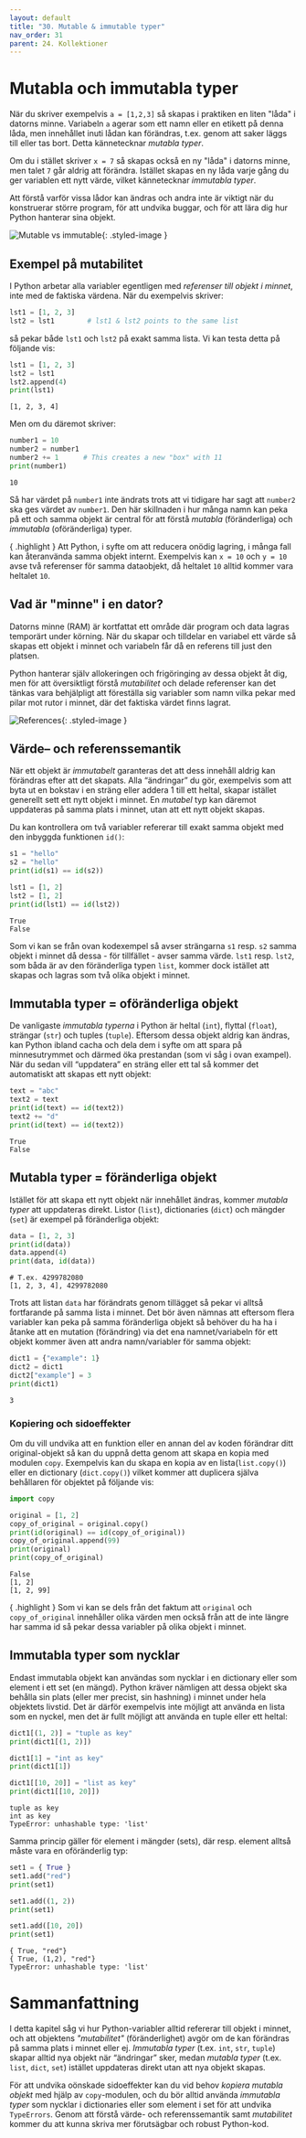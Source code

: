 ```yaml
---
layout: default
title: "30. Mutable & immutable typer"
nav_order: 31
parent: 24. Kollektioner
---
```


# Mutabla och immutabla typer
När du skriver exempelvis `a = [1,2,3]` så skapas i praktiken en liten "låda" i datorns minne. Variabeln `a` agerar som ett namn eller en etikett på denna låda, men innehållet inuti lådan kan förändras, t.ex. genom att saker läggs till eller tas bort. Detta kännetecknar _mutabla typer_.

Om du i stället skriver `x = 7` så skapas också en ny "låda" i datorns minne, men talet `7` går aldrig att förändra. Istället skapas en ny låda varje gång du ger variablen ett nytt värde, vilket kännetecknar _immutabla typer_.

Att förstå varför vissa lådor kan ändras och andra inte är viktigt när du konstruerar större program, för att undvika buggar, och för att lära dig hur Python hanterar sina objekt.

![Mutable vs immutable](../../assets/images/banners/mutable.png){: .styled-image }

## Exempel på mutabilitet
I Python arbetar alla variabler egentligen med _referenser till objekt i minnet_, inte med de faktiska värdena. När du exempelvis skriver:
```python
lst1 = [1, 2, 3]
lst2 = lst1        # lst1 & lst2 points to the same list
```
så pekar både `lst1` och `lst2` på exakt samma lista. Vi kan testa detta på följande vis:
 ```python
lst1 = [1, 2, 3]
lst2 = lst1        
lst2.append(4)
print(lst1)
```
<div class="code-example" markdown="1">
<pre><code>[1, 2, 3, 4]</code></pre>
</div>

Men om du däremot skriver:
```python
number1 = 10
number2 = number1
number2 += 1      # This creates a new "box" with 11
print(number1)
```
<div class="code-example" markdown="1">
<pre><code>10</code></pre>
</div>

Så har värdet på `number1` inte ändrats trots att vi tidigare har sagt att `number2` ska ges värdet av `number1`. Den här skillnaden i hur många namn kan peka på ett och samma objekt är central för att förstå _mutabla_ (föränderliga) och _immutabla_ (oföränderliga) typer.

{ .highlight }
Att Python, i syfte om att reducera onödig lagring, i många fall kan återanvända samma objekt internt. Exempelvis kan `x = 10` och `y = 10` avse två referenser för samma dataobjekt, då heltalet `10` alltid kommer vara heltalet `10`.

## Vad är "minne" i en dator?
Datorns minne (RAM) är kortfattat ett område där program och data lagras temporärt under körning. När du skapar och tilldelar en variabel ett värde så skapas ett objekt i minnet och variabeln får då en referens till just den platsen. 

Python hanterar själv allokeringen och frigöringing av dessa objekt åt dig, men för att översiktligt förstå _mutabilitet_ och delade referenser kan det tänkas vara behjälpligt att föreställa sig variabler som namn vilka pekar med pilar mot rutor i minnet, där det faktiska värdet finns lagrat.

![References](../../assets/images/chapter_images/references.png){: .styled-image }

## Värde– och referenssemantik
När ett objekt är _immutabelt_ garanteras det att dess innehåll aldrig kan förändras efter att det skapats. Alla “ändringar” du gör, exempelvis som att byta ut en bokstav i en sträng eller addera 1 till ett heltal, skapar istället generellt sett ett nytt objekt i minnet. En _mutabel_ typ kan däremot uppdateras på samma plats i minnet, utan att ett nytt objekt skapas.

Du kan kontrollera om två variabler refererar till exakt samma objekt med den inbyggda funktionen `id()`:
```python
s1 = "hello"
s2 = "hello"
print(id(s1) == id(s2))

lst1 = [1, 2]
lst2 = [1, 2]
print(id(lst1) == id(lst2))
```
<div class="code-example" markdown="1">
<pre><code>True
False</code></pre>
</div>

Som vi kan se från ovan kodexempel så avser strängarna `s1` resp. `s2` samma objekt i minnet då dessa - för tillfället - avser samma värde. `lst1` resp. `lst2`, som båda är av den föränderliga typen `list`, kommer dock istället att skapas och lagras som två olika objekt i minnet.

## Immutabla typer = oföränderliga objekt
De vanligaste _immutabla typerna_ i Python är heltal (`int`), flyttal (`float`), strängar (`str`) och tuples (`tuple`). Eftersom dessa objekt aldrig kan ändras, kan Python ibland cacha och dela dem i syfte om att spara på minnesutrymmet och därmed öka prestandan (som vi såg i ovan exampel). När du sedan vill “uppdatera” en sträng eller ett tal så kommer det automatiskt att skapas ett nytt objekt:
```python
text = "abc"
text2 = text
print(id(text) == id(text2))   
text2 += "d"
print(id(text) == id(text2))   
```
<div class="code-example" markdown="1">
<pre><code>True
False</code></pre>
</div>

## Mutabla typer = föränderliga objekt
Istället för att skapa ett nytt objekt när innehållet ändras, kommer _mutabla typer_ att uppdateras direkt. Listor (`list`), dictionaries (`dict`) och mängder (`set`) är exempel på föränderliga objekt:
```python
data = [1, 2, 3]
print(id(data))         
data.append(4)          
print(data, id(data))   
```
<div class="code-example" markdown="1">
<pre><code># T.ex. 4299782080
[1, 2, 3, 4], 4299782080</code></pre>
</div>

Trots att listan `data` har förändrats genom tillägget så pekar vi alltså fortfarande på samma lista i minnet. Det bör även nämnas att eftersom flera variabler kan peka på samma föränderliga objekt så behöver du ha ha i åtanke att en mutation (förändring) via det ena namnet/variabeln för ett objekt kommer även att andra namn/variabler för samma objekt: 
```python
dict1 = {"example": 1}
dict2 = dict1
dict2["example"] = 3
print(dict1)
```
<div class="code-example" markdown="1">
<pre><code>3</code></pre>
</div>

### Kopiering och sidoeffekter
Om du vill undvika att en funktion eller en annan del av koden förändrar ditt original-objekt så kan du uppnå detta genom att skapa en kopia med modulen `copy`. Exempelvis kan du skapa en kopia av en lista(`list.copy()`) eller en dictionary (`dict.copy()`) vilket kommer att duplicera själva behållaren för objektet på följande vis:
```python
import copy

original = [1, 2]
copy_of_original = original.copy()
print(id(original) == id(copy_of_original))
copy_of_original.append(99)
print(original) 
print(copy_of_original) 
```
<div class="code-example" markdown="1">
<pre><code>False
[1, 2]
[1, 2, 99]</code></pre>
</div>

{ .highlight }
Som vi kan se dels från det faktum att `original` och `copy_of_original` innehåller olika värden men också från att de inte längre har samma id så pekar dessa variabler på olika objekt i minnet.

## Immutabla typer som nycklar
Endast immutabla objekt kan användas som nycklar i en dictionary eller som element i ett set (en mängd). Python kräver nämligen att dessa objekt ska behålla sin plats (eller mer precist, sin hashning) i minnet under hela objektets livstid. Det är därför exempelvis inte möjligt att använda en lista som en nyckel, men det är fullt möjligt att använda en tuple eller ett heltal:
```python
dict1[(1, 2)] = "tuple as key"
print(dict1[(1, 2)])

dict1[1] = "int as key"
print(dict1[1])

dict1[[10, 20]] = "list as key"
print(dict1[[10, 20]])
```
<div class="code-example" markdown="1">
<pre><code>tuple as key
int as key
TypeError: unhashable type: 'list'</code></pre>
</div>

Samma princip gäller för element i mängder (sets), där resp. element alltså måste vara en oföränderlig typ:
```python
set1 = { True }
set1.add("red")
print(set1)

set1.add((1, 2))
print(set1)

set1.add([10, 20])
print(set1)
```
<div class="code-example" markdown="1">
<pre><code>{ True, "red"}
{ True, (1,2), "red"}
TypeError: unhashable type: 'list'</code></pre>
</div>

# Sammanfattning
I detta kapitel såg vi hur Python-variabler alltid refererar till objekt i minnet, och att objektens _"mutabilitet"_ (föränderlighet) avgör om de kan förändras på samma plats i minnet eller ej. _Immutabla typer_ (t.ex. `int`, `str`, `tuple`) skapar alltid nya objekt när “ändringar” sker, medan _mutabla typer_ (t.ex. `list`, `dict`, `set`) istället uppdateras direkt utan att nya objekt skapas. 

För att undvika oönskade sidoeffekter kan du vid behov _kopiera mutabla objekt_ med hjälp av `copy`-modulen, och du bör alltid använda _immutabla typer_ som nycklar i dictionaries eller som element i set för att undvika `TypeErrors`. Genom att förstå värde- och referenssemantik samt _mutabilitet_ kommer du att kunna skriva mer förutsägbar och robust Python-kod.